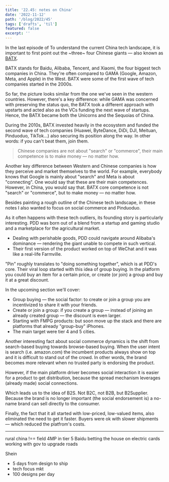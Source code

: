 ```yaml
---
title: '22.45: notes on China'
date: '2022-11-12'
path: '/blog/2022/45'
tags: ['drafts', 'til']
featured: false
excerpt: ''
---
```


In the last episode of
To understand the current China tech landscape, it is important to first point out the ~three~ four Chinese giants — also known as [BATX](https://en.wikipedia.org/wiki/BATX).

BATX stands for Baidu, Alibaba, Tencent, and Xiaomi, the four biggest tech companies in China. They're often compared to GAMA (Google, Amazon, Meta, and Apple) in the West. BATX were some of the first wave of tech companies started in the 2000s.

So far, the picture looks similar from the one we've seen in the western countries. However, there's a key difference: while GAMA was concerned with preserving the status quo, the BATX took a different approach with upstarts and acted also as the VCs funding the next wave of startups. Hence, the BATX became both the Unicorns and the Sequoias of China.

During the 2010s, BATX invested heavily in the ecosystem and funded the second wave of tech companies (Huawei, ByteDance, DiDi, DJI, Meituan, Pinduoduo, TikTok...) also securing its position along the way. In other words: if you can't beat them, join them.

> Chinese companies are not about "search" or "commerce", their main competence is to make money — no matter how.

Another key difference between Western and Chinese companies is how they perceive and market themselves to the world. For example, everybody knows that Google is mainly about "search" and Meta is about "connecting". One would say that these are their main competences. However, in China, you would say that. BATX core competence is not "search" or "commerce", but to make money — no matter how.

Besides painting a rough outline of the Chinese tech landscape, in these notes I also wanted to focus on social commerce and Pinduoduo.

As it often happens with these tech outliers, its founding story is particularly interesting. PDD was born out of a blend from a startup and gaming studio and a marketplace for the agricultural market.

- Dealing with perishable goods, PDD could navigate around Alibaba's dominance — rendering the giant unable to compete in such vertical.
- Their first version of the product worked on top of WeChat and it was like a real-life Farmville.

"Pin" roughly translates to "doing something together", which is at PDD's core. Their viral loop started with this idea of group buying. In the platform you could buy an item for a certain price, or create (or join) a group and buy it at a great discount.

In the upcoming section we'll cover:

- Group buying — the social factor: to create or join a group you are incentivized to share it with your friends.
- Create or join a group: if you create a group — instead of joining an already created group — the discount is even larger.
- Starting with FMPG products: but soon move up the stack and there are platforms that already "group-buy" iPhones.
- The main target were tier 4 and 5 cities.

Another interesting fact about social commerce dynamics is the shift from search-based buying towards browse-based buying. When the user intent is search (i.e. amazon.com) the incumbent products always show on top and it is difficult to stand out of the crowd. In other words, the brand becomes more relevant when no trusted party is endorsing the product.

However, if the main platform driver becomes social interaction it is easier for a product to get distribution, because the spread mechanism leverages (already made) social connections.

Which leads us to the idea of B2S. Not B2C, not B2B, but B2Supplier. Because the brand is no longer important (the social endorsement is) a no-name brand can sell directly to the consumer.

Finally, the fact that it all started with low-priced, low-valued items, also eliminated the need to get it faster. Buyers were ok with slower shipments — which reduced the platfrom's costs.

---

rural china !== field 4MP in tier 5
Baidu betting the house on electric cards working with gov to upgrade roads

Shein

- 5 days from design to ship
- tech focus mkt
- 100 designs per day
